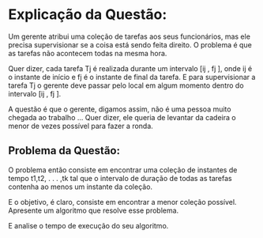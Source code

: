 # Explicação da Questão:
Um gerente atribui uma coleção de tarefas aos seus funcionários, mas ele precisa supervisionar se a coisa está sendo feita direito. O problema é que as tarefas não acontecem todas na mesma hora.


Quer dizer, cada tarefa Tj é realizada durante um intervalo [ij , fj ], onde ij é o instante de início e fj é o instante de final da tarefa.
E para supervisionar a tarefa Tj o gerente deve passar pelo local em algum momento dentro do intervalo [ij , fj ].


A questão é que o gerente, digamos assim, não é uma pessoa muito chegada ao trabalho ...
Quer dizer, ele queria de levantar da cadeira o menor de vezes possível para fazer a ronda.

## Problema da Questão:

O problema então consiste em encontrar uma coleção de instantes de tempo t1,t2, . . . ,tk tal que o intervalo de duração de todas as tarefas contenha ao menos um instante da coleção.


E o objetivo, é claro, consiste em encontrar a menor coleção possível.
Apresente um algoritmo que resolve esse problema.


E analise o tempo de execução do seu algoritmo.
